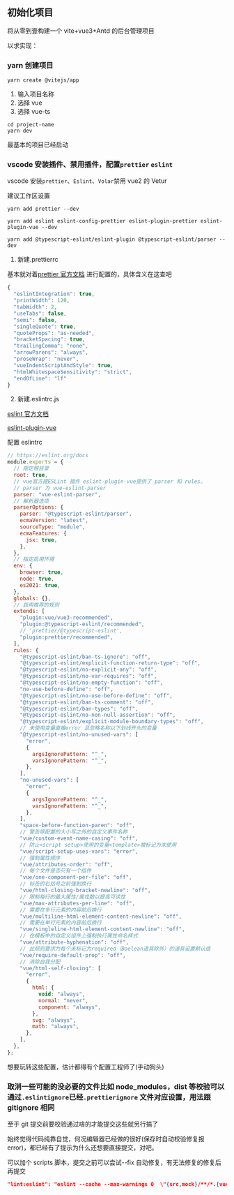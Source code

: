 ## 初始化项目

将从零到壹构建一个 vite+vue3+Antd 的后台管理项目

以求实现：

### yarn 创建项目

```shell
yarn create @vitejs/app
```

1. 输入项目名称
2. 选择 vue
3. 选择 vue-ts

```shell
cd project-name
yarn dev
```

最基本的项目已经启动

### vscode 安装插件、禁用插件，配置`prettier` `eslint`

vscode 安装`prettier`、`Eslint`、`Volar`禁用 vue2 的 Vetur

建议工作区设置

```shell
yarn add prettier --dev

yarn add eslint eslint-config-prettier eslint-plugin-prettier eslint-plugin-vue --dev

yarn add @typescript-eslint/eslint-plugin @typescript-eslint/parser --dev
```

1. 新建.prettierrc

基本就对着[prettier 官方文档](https://prettier.io/docs/en/options.html) 进行配置的，具体含义在这查吧

```js
{
  "eslintIntegration": true,
  "printWidth": 120,
  "tabWidth": 2,
  "useTabs": false,
  "semi": false,
  "singleQuote": true,
  "quoteProps": "as-needed",
  "bracketSpacing": true,
  "trailingComma": "none",
  "arrowParens": "always",
  "proseWrap": "never",
  "vueIndentScriptAndStyle": true,
  "htmlWhitespaceSensitivity": "strict",
  "endOfLine": "lf"
}
```

2. 新建.eslintrc.js

[eslint 官方文档](https://eslint.org/docs)

[eslint-plugin-vue](https://eslint.vuejs.org/rules/)

配置 eslintrc

```js
// https://eslint.org/docs
module.exports = {
  // 限定根目录
  root: true,
  // vue官方提ESLint 插件 eslint-plugin-vue提供了 parser 和 rules。
  // parser 为 vue-eslint-parser
  parser: "vue-eslint-parser",
  // 解析器选项
  parserOptions: {
    parser: "@typescript-eslint/parser",
    ecmaVersion: "latest",
    sourceType: "module",
    ecmaFeatures: {
      jsx: true,
    },
  },
  // 指定启用环境
  env: {
    browser: true,
    node: true,
    es2021: true,
  },
  globals: {},
  // 启用推荐的规则
  extends: [
    "plugin:vue/vue3-recommended",
    "plugin:@typescript-eslint/recommended",
    // 'prettier/@typescript-eslint',
    "plugin:prettier/recommended",
  ],
  rules: {
    "@typescript-eslint/ban-ts-ignore": "off",
    "@typescript-eslint/explicit-function-return-type": "off",
    "@typescript-eslint/no-explicit-any": "off",
    "@typescript-eslint/no-var-requires": "off",
    "@typescript-eslint/no-empty-function": "off",
    "no-use-before-define": "off",
    "@typescript-eslint/no-use-before-define": "off",
    "@typescript-eslint/ban-ts-comment": "off",
    "@typescript-eslint/ban-types": "off",
    "@typescript-eslint/no-non-null-assertion": "off",
    "@typescript-eslint/explicit-module-boundary-types": "off",
    // 未使用变量直接error 且忽略名称以下划线开头的变量
    "@typescript-eslint/no-unused-vars": [
      "error",
      {
        argsIgnorePattern: "^_",
        varsIgnorePattern: "^_",
      },
    ],
    "no-unused-vars": [
      "error",
      {
        argsIgnorePattern: "^_",
        varsIgnorePattern: "^_",
      },
    ],
    "space-before-function-paren": "off",
    // 警告除配置的大小写之外的自定义事件名称
    "vue/custom-event-name-casing": "off",
    // 防止<script setup>使用的变量<template>被标记为未使用
    "vue/script-setup-uses-vars": "error",
    // 强制属性顺序
    "vue/attributes-order": "off",
    // 每个文件是否只有一个组件
    "vue/one-component-per-file": "off",
    // 标签的右括号之前强制换行
    "vue/html-closing-bracket-newline": "off",
    // 限制每行的最大属性/属性数以提高可读性
    "vue/max-attributes-per-line": "off",
    // 需要在多行元素的内容前后换行
    "vue/multiline-html-element-content-newline": "off",
    // 需要在单行元素的内容前后换行
    "vue/singleline-html-element-content-newline": "off",
    // 在模板中的自定义组件上强制执行属性命名样式
    "vue/attribute-hyphenation": "off",
    // 此规则要求为每个未标记为required（Boolean道具除外）的道具设置默认值
    "vue/require-default-prop": "off",
    // 消除自我分配
    "vue/html-self-closing": [
      "error",
      {
        html: {
          void: "always",
          normal: "never",
          component: "always",
        },
        svg: "always",
        math: "always",
      },
    ],
  },
};
```

想要玩转这些配置，估计都得有个配置工程师了(手动狗头)

### 取消一些可能的没必要的文件比如 node_modules，dist 等校验可以通过`.eslintignore`已经`.prettierignore` 文件对应设置，用法跟 gitignore 相同

至于 git 提交前要校验通过啥的才能提交这些就另行搞了

始终觉得代码纯靠自觉，何况编辑器已经做的很好(保存时自动校验修复报 error)，都已经有了提示为什么还想要直接提交，对吧。

可以加个 scripts 脚本，提交之前可以尝试--fix 自动修复，有无法修复的修复后再提交

```json
"lint:eslint": "eslint --cache --max-warnings 0  \"{src,mock}/**/*.{vue,ts,tsx}\" --fix"
```
